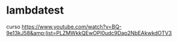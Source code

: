 # lambdatest
curso https://www.youtube.com/watch?v=BQ-9e13kJ58&amp;list=PLZMWkkQEwOPl0udc9Dap2NbEAkwkdOTV3
